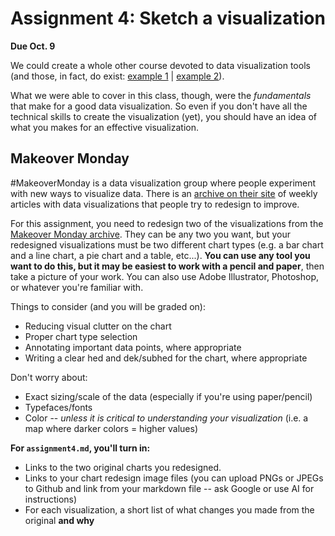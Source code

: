 # Assignment 4: Sketch a visualization

**Due Oct. 9**

We could create a whole other course devoted to data visualization tools (and those, in fact, do exist: [example 1](https://alignedleft.com/tutorials/d3/about) | [example 2](https://www.tableau.com/learn/training/20203)).

What we were able to cover in this class, though, were the _fundamentals_ that make for a good data visualization. So even if you don't have all the technical skills to create the visualization (yet), you should have an idea of what you makes for an effective visualization. 

## Makeover Monday

#MakeoverMonday is a data visualization group where people experiment with new ways to visualize data. There is an [archive on their site](https://makeovermonday.co.uk/) of weekly articles with data visualizations that people try to redesign to improve. 

For this assignment, you need to redesign two of the visualizations from the [Makeover Monday archive](https://makeovermonday.co.uk/). They can be any two you want, but your redesigned visualizations must be two different chart types (e.g. a bar chart and a line chart, a pie chart and a table, etc...). **You can use any tool you want to do this, but it may be easiest to work with a pencil and paper**, then take a picture of your work. You can also use Adobe Illustrator, Photoshop, or whatever you're familiar with. 

Things to consider (and you will be graded on):

* Reducing visual clutter on the chart
* Proper chart type selection
* Annotating important data points, where appropriate
* Writing a clear hed and dek/subhed for the chart, where appropriate

Don't worry about:

* Exact sizing/scale of the data (especially if you're using paper/pencil)
* Typefaces/fonts
* Color -- *unless it is critical to understanding your visualization* (i.e. a map where darker colors = higher values)

**For `assignment4.md`, you'll turn in:**

* Links to the two original charts you redesigned. 
* Links to your chart redesign image files (you can upload PNGs or JPEGs to Github and link from your markdown file -- ask Google or use AI for instructions)
* For each visualization, a short list of what changes you made from the original **and why**

